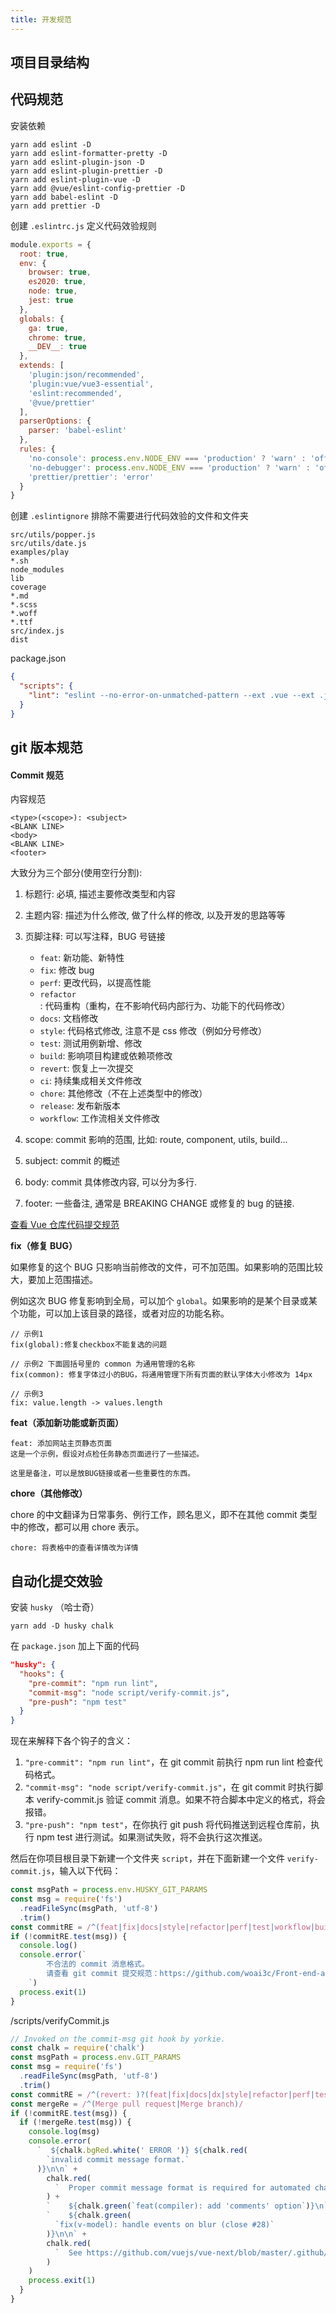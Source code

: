 ```yaml
---
title: 开发规范
---
```


## 项目目录结构

## 代码规范

安装依赖

```shell
yarn add eslint -D
yarn add eslint-formatter-pretty -D
yarn add eslint-plugin-json -D
yarn add eslint-plugin-prettier -D
yarn add eslint-plugin-vue -D
yarn add @vue/eslint-config-prettier -D
yarn add babel-eslint -D
yarn add prettier -D
```

创建 `.eslintrc.js` 定义代码效验规则

```js
module.exports = {
  root: true,
  env: {
    browser: true,
    es2020: true,
    node: true,
    jest: true
  },
  globals: {
    ga: true,
    chrome: true,
    __DEV__: true
  },
  extends: [
    'plugin:json/recommended',
    'plugin:vue/vue3-essential',
    'eslint:recommended',
    '@vue/prettier'
  ],
  parserOptions: {
    parser: 'babel-eslint'
  },
  rules: {
    'no-console': process.env.NODE_ENV === 'production' ? 'warn' : 'off',
    'no-debugger': process.env.NODE_ENV === 'production' ? 'warn' : 'off',
    'prettier/prettier': 'error'
  }
}
```

创建 `.eslintignore` 排除不需要进行代码效验的文件和文件夹

```
src/utils/popper.js
src/utils/date.js
examples/play
*.sh
node_modules
lib
coverage
*.md
*.scss
*.woff
*.ttf
src/index.js
dist
```

package.json

```json
{
  "scripts": {
    "lint": "eslint --no-error-on-unmatched-pattern --ext .vue --ext .js --ext .jsx packages/**/ src/**/ --fix"
  }
}
```

## git 版本规范

#### Commit 规范

内容规范

```
<type>(<scope>): <subject>
<BLANK LINE>
<body>
<BLANK LINE>
<footer>
```

大致分为三个部分(使用空行分割):

1. 标题行: 必填, 描述主要修改类型和内容
2. 主题内容: 描述为什么修改, 做了什么样的修改, 以及开发的思路等等
3. 页脚注释: 可以写注释，BUG 号链接

   - `feat`: 新功能、新特性
   - `fix`: 修改 bug
   - `perf`: 更改代码，以提高性能
   - `refactor`: 代码重构（重构，在不影响代码内部行为、功能下的代码修改）
   - `docs`: 文档修改
   - `style`: 代码格式修改, 注意不是 css 修改（例如分号修改）
   - `test`: 测试用例新增、修改
   - `build`: 影响项目构建或依赖项修改
   - `revert`: 恢复上一次提交
   - `ci`: 持续集成相关文件修改
   - `chore`: 其他修改（不在上述类型中的修改）
   - `release`: 发布新版本
   - `workflow`: 工作流相关文件修改

4. scope: commit 影响的范围, 比如: route, component, utils, build...
5. subject: commit 的概述
6. body: commit 具体修改内容, 可以分为多行.
7. footer: 一些备注, 通常是 BREAKING CHANGE 或修复的 bug 的链接.

[查看 Vue 仓库代码提交规范](https://github.com/vuejs/vue/pulls)

**fix（修复 BUG）**

如果修复的这个 BUG 只影响当前修改的文件，可不加范围。如果影响的范围比较大，要加上范围描述。

例如这次 BUG 修复影响到全局，可以加个 `global`。如果影响的是某个目录或某个功能，可以加上该目录的路径，或者对应的功能名称。

```
// 示例1
fix(global):修复checkbox不能复选的问题

// 示例2 下面圆括号里的 common 为通用管理的名称
fix(common): 修复字体过小的BUG，将通用管理下所有页面的默认字体大小修改为 14px

// 示例3
fix: value.length -> values.length
```

**feat（添加新功能或新页面）**

```
feat: 添加网站主页静态页面
这是一个示例，假设对点检任务静态页面进行了一些描述。

这里是备注，可以是放BUG链接或者一些重要性的东西。
```

**chore（其他修改）**

chore 的中文翻译为日常事务、例行工作，顾名思义，即不在其他 commit 类型中的修改，都可以用 chore 表示。

```
chore: 将表格中的查看详情改为详情
```

## 自动化提交效验

安装 `husky` （哈士奇）

```shell
yarn add -D husky chalk
```

在 `package.json` 加上下面的代码

```json
"husky": {
  "hooks": {
    "pre-commit": "npm run lint",
    "commit-msg": "node script/verify-commit.js",
    "pre-push": "npm test"
  }
}
```

现在来解释下各个钩子的含义：

1. `"pre-commit": "npm run lint"`，在 git commit 前执行 npm run lint 检查代码格式。
2. `"commit-msg": "node script/verify-commit.js"`，在 git commit 时执行脚本 verify-commit.js 验证 commit 消息。如果不符合脚本中定义的格式，将会报错。
3. `"pre-push": "npm test"`，在你执行 git push 将代码推送到远程仓库前，执行 npm test 进行测试。如果测试失败，将不会执行这次推送。

然后在你项目根目录下新建一个文件夹 `script`，并在下面新建一个文件 `verify-commit.js`，输入以下代码：

```js
const msgPath = process.env.HUSKY_GIT_PARAMS
const msg = require('fs')
  .readFileSync(msgPath, 'utf-8')
  .trim()
const commitRE = /^(feat|fix|docs|style|refactor|perf|test|workflow|build|ci|chore|release|workflow)(\(.+\))?: .{1,50}/
if (!commitRE.test(msg)) {
  console.log()
  console.error(`
        不合法的 commit 消息格式。
        请查看 git commit 提交规范：https://github.com/woai3c/Front-end-articles/blob/master/git%20commit%20style.md
    `)
  process.exit(1)
}
```

/scripts/verifyCommit.js

```js
// Invoked on the commit-msg git hook by yorkie.
const chalk = require('chalk')
const msgPath = process.env.GIT_PARAMS
const msg = require('fs')
  .readFileSync(msgPath, 'utf-8')
  .trim()
const commitRE = /^(revert: )?(feat|fix|docs|dx|style|refactor|perf|test|workflow|build|ci|chore|types|wip|release)(\(.+\))?(.{1,10})?: .{1,50}/
const mergeRe = /^(Merge pull request|Merge branch)/
if (!commitRE.test(msg)) {
  if (!mergeRe.test(msg)) {
    console.log(msg)
    console.error(
      `  ${chalk.bgRed.white(' ERROR ')} ${chalk.red(
        `invalid commit message format.`
      )}\n\n` +
        chalk.red(
          `  Proper commit message format is required for automated changelog generation. Examples:\n\n`
        ) +
        `    ${chalk.green(`feat(compiler): add 'comments' option`)}\n` +
        `    ${chalk.green(
          `fix(v-model): handle events on blur (close #28)`
        )}\n\n` +
        chalk.red(
          `  See https://github.com/vuejs/vue-next/blob/master/.github/commit-convention.md for more details.\n`
        )
    )
    process.exit(1)
  }
}
```

